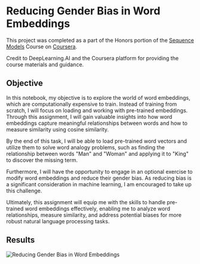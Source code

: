 
# Reducing Gender Bias in Word Embeddings

This project was completed as a part of the Honors portion of the [Sequence Models](https://www.coursera.org/learn/nlp-sequence-models) Course on [Coursera](https://www.coursera.org/).

Credit to DeepLearning.AI and the Coursera platform for providing the course materials and guidance.

## Objective

In this notebook, my objective is to explore the world of word embeddings, which are computationally expensive to train. Instead of training from scratch, I will focus on loading and working with pre-trained embeddings. Through this assignment, I will gain valuable insights into how word embeddings capture meaningful relationships between words and how to measure similarity using cosine similarity.

By the end of this task, I will be able to load pre-trained word vectors and utilize them to solve word analogy problems, such as finding the relationship between words "Man" and "Woman" and applying it to "King" to discover the missing term.

Furthermore, I will have the opportunity to engage in an optional exercise to modify word embeddings and reduce their gender bias. As reducing bias is a significant consideration in machine learning, I am encouraged to take up this challenge.

Ultimately, this assignment will equip me with the skills to handle pre-trained word embeddings effectively, enabling me to analyze word relationships, measure similarity, and address potential biases for more robust natural language processing tasks.
## Results

![Reducing Gender Bias in Word Embeddings](https://blogger.googleusercontent.com/img/b/R29vZ2xl/AVvXsEiKL-4YgQch-24IcxXLIklbrWCm3_IgU6P3HoApq3Em4mEs2wtUGrV1HoBykIHfcZWcjkNr0CoBtbywX_dDtp3YsmjRENuF8CeZxSauoj2Rle_jBabq_HrbnfpivfpxTBE5EQgnTUrp4LSNAriafvbsO52dnRRHA3uIiXk7BUpOKsrDoOq_IF_2bbl3Ul0/s1600/reducing-gender-bias-in-word-embeddings.png)